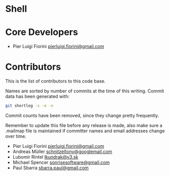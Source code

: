 Shell
=====

# Core Developers

 * Pier Luigi Fiorini <pierluigi.fiorini@gmail.com>

# Contributors

This is the list of contributors to this code base.

Names are sorted by number of commits at the time of this writing.
Commit data has been generated with:

```sh
git shortlog -s -e -n
```

Commit counts have been removed, since they change pretty frequently.

Remember to update this file before any release is made, also make sure
a .mailmap file is maintained if committer names and email addresses
change over time.

 * Pier Luigi Fiorini <pierluigi.fiorini@gmail.com>
 * Andreas Müller <schnitzeltony@googlemail.com>
 * Lubomir Rintel <lkundrak@v3.sk>
 * Michael Spencer <sonrisesoftware@gmail.com>
 * Paul Sbarra <sbarra.paul@gmail.com>
